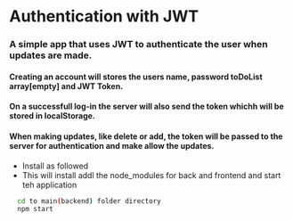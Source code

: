 
#  Authentication with JWT

### A simple app that uses JWT to authenticate the user when updates are made.

#### Creating an account will stores the users name, password toDoList array[empty] and JWT Token.
#### On a successfull log-in the server will also send the token whichh will be stored in localStorage.
#### When making updates, like delete or add, the token will be passed to the server for authentication and make allow the updates. 
- Install as followed
- This will install addl the node_modules for back and frontend and start teh application
```bash
  cd to main(backend) folder directory
  npm start 
```